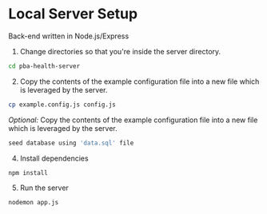 # Local Server Setup

Back-end written in Node.js/Express

1. Change directories so that you're inside the server directory.
```bash
cd pba-health-server
```

2. Copy the contents of the example configuration file into a new file which is leveraged by the server.
```bash
cp example.config.js config.js
```

*Optional:* Copy the contents of the example configuration file into a new file which is leveraged by the server.
```bash
seed database using 'data.sql' file
```

4. Install dependencies
```bash
npm install
```

5. Run the server
```bash
nodemon app.js
```

